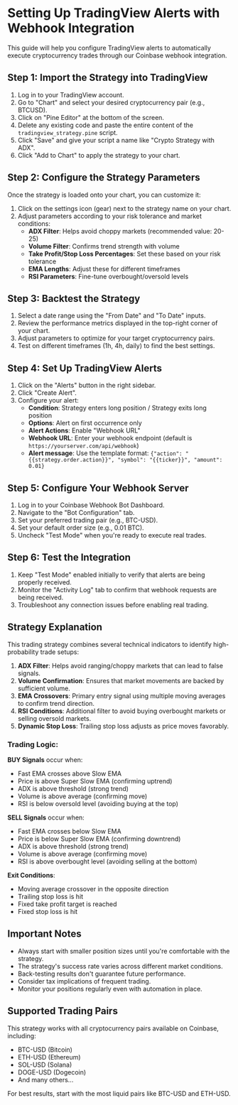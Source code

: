 # Setting Up TradingView Alerts with Webhook Integration

This guide will help you configure TradingView alerts to automatically execute cryptocurrency trades through our Coinbase webhook integration.

## Step 1: Import the Strategy into TradingView

1. Log in to your TradingView account.
2. Go to "Chart" and select your desired cryptocurrency pair (e.g., BTCUSD).
3. Click on "Pine Editor" at the bottom of the screen.
4. Delete any existing code and paste the entire content of the `tradingview_strategy.pine` script.
5. Click "Save" and give your script a name like "Crypto Strategy with ADX".
6. Click "Add to Chart" to apply the strategy to your chart.

## Step 2: Configure the Strategy Parameters

Once the strategy is loaded onto your chart, you can customize it:

1. Click on the settings icon (gear) next to the strategy name on your chart.
2. Adjust parameters according to your risk tolerance and market conditions:
   - **ADX Filter**: Helps avoid choppy markets (recommended value: 20-25)
   - **Volume Filter**: Confirms trend strength with volume
   - **Take Profit/Stop Loss Percentages**: Set these based on your risk tolerance
   - **EMA Lengths**: Adjust these for different timeframes
   - **RSI Parameters**: Fine-tune overbought/oversold levels

## Step 3: Backtest the Strategy

1. Select a date range using the "From Date" and "To Date" inputs.
2. Review the performance metrics displayed in the top-right corner of your chart.
3. Adjust parameters to optimize for your target cryptocurrency pairs.
4. Test on different timeframes (1h, 4h, daily) to find the best settings.

## Step 4: Set Up TradingView Alerts

1. Click on the "Alerts" button in the right sidebar.
2. Click "Create Alert".
3. Configure your alert:
   - **Condition**: Strategy enters long position / Strategy exits long position
   - **Options**: Alert on first occurrence only
   - **Alert Actions**: Enable "Webhook URL"
   - **Webhook URL**: Enter your webhook endpoint (default is `https://yourserver.com/api/webhook`)
   - **Alert message**: Use the template format: `{"action": "{{strategy.order.action}}", "symbol": "{{ticker}}", "amount": 0.01}`

## Step 5: Configure Your Webhook Server

1. Log in to your Coinbase Webhook Bot Dashboard.
2. Navigate to the "Bot Configuration" tab.
3. Set your preferred trading pair (e.g., BTC-USD).
4. Set your default order size (e.g., 0.01 BTC).
5. Uncheck "Test Mode" when you're ready to execute real trades.

## Step 6: Test the Integration

1. Keep "Test Mode" enabled initially to verify that alerts are being properly received.
2. Monitor the "Activity Log" tab to confirm that webhook requests are being received.
3. Troubleshoot any connection issues before enabling real trading.

## Strategy Explanation

This trading strategy combines several technical indicators to identify high-probability trade setups:

1. **ADX Filter**: Helps avoid ranging/choppy markets that can lead to false signals.
2. **Volume Confirmation**: Ensures that market movements are backed by sufficient volume.
3. **EMA Crossovers**: Primary entry signal using multiple moving averages to confirm trend direction.
4. **RSI Conditions**: Additional filter to avoid buying overbought markets or selling oversold markets.
5. **Dynamic Stop Loss**: Trailing stop loss adjusts as price moves favorably.

### Trading Logic:

**BUY Signals** occur when:
- Fast EMA crosses above Slow EMA
- Price is above Super Slow EMA (confirming uptrend)
- ADX is above threshold (strong trend)
- Volume is above average (confirming move)
- RSI is below oversold level (avoiding buying at the top)

**SELL Signals** occur when:
- Fast EMA crosses below Slow EMA
- Price is below Super Slow EMA (confirming downtrend)
- ADX is above threshold (strong trend)
- Volume is above average (confirming move)
- RSI is above overbought level (avoiding selling at the bottom)

**Exit Conditions**:
- Moving average crossover in the opposite direction
- Trailing stop loss is hit
- Fixed take profit target is reached
- Fixed stop loss is hit

## Important Notes

- Always start with smaller position sizes until you're comfortable with the strategy.
- The strategy's success rate varies across different market conditions.
- Back-testing results don't guarantee future performance.
- Consider tax implications of frequent trading.
- Monitor your positions regularly even with automation in place.

## Supported Trading Pairs

This strategy works with all cryptocurrency pairs available on Coinbase, including:
- BTC-USD (Bitcoin)
- ETH-USD (Ethereum)
- SOL-USD (Solana)
- DOGE-USD (Dogecoin)
- And many others...

For best results, start with the most liquid pairs like BTC-USD and ETH-USD.